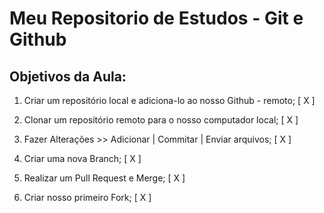 # Meu Repositorio de Estudos - Git e Github
 
## Objetivos da Aula:

1. Criar um repositório local e adiciona-lo ao nosso Github - remoto; [ X ]

2. Clonar um repositório remoto para o nosso computador local; [ X ]

3. Fazer Alterações >> Adicionar | Commitar | Enviar arquivos; [ X ]

4. Criar uma nova Branch; [ X ]

5. Realizar um Pull Request e Merge; [ X ]

7. Criar nosso primeiro Fork; [ X ]
